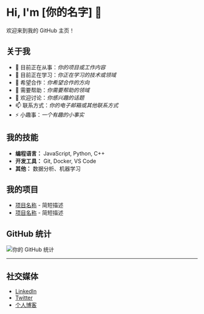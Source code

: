 # Hi, I'm [你的名字] 👋

欢迎来到我的 GitHub 主页！

## 关于我

- 🔭 目前正在从事：<em>你的项目或工作内容</em>
- 🌱 目前正在学习：<em>你正在学习的技术或领域</em>
- 👯 希望合作：<em>你希望合作的方向</em>
- 🤔 需要帮助：<em>你需要帮助的领域</em>
- 💬 欢迎讨论：<em>你感兴趣的话题</em>
- 📫 联系方式：<em>你的电子邮箱或其他联系方式</em>
- ⚡ 小趣事：<em>一个有趣的小事实</em>

## 我的技能

- **编程语言：** JavaScript, Python, C++
- **开发工具：** Git, Docker, VS Code
- **其他：** 数据分析、机器学习

## 我的项目

- [项目名称](项目链接) - 简短描述
- [项目名称](项目链接) - 简短描述

## GitHub 统计

![你的 GitHub 统计](https://github-readme-stats.vercel.app/api?username=yourusername&show_icons=true&theme=radical)

---

## 社交媒体

- [LinkedIn](你的链接)
- [Twitter](你的链接)
- [个人博客](你的链接)
